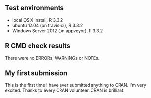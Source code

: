 ## Test environments
* local OS X install, R 3.3.2
* ubuntu 12.04 (on travis-ci), R 3.3.2
* Windows Server 2012 (on appveyor), R 3.3.2

## R CMD check results
There were no ERRORs, WARNINGs or NOTEs.

## My first submission
This is the first time I have ever submitted anything to CRAN. I'm very excited. Thanks to every CRAN volunteer. CRAN is brilliant.
